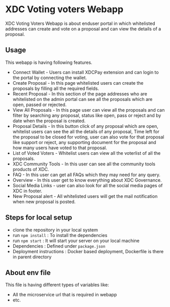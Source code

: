 # XDC Voting voters Webapp

XDC Voting Voters Webapp is about enduser portal in which whitelisted addresses can create and vote on a proposal and can view the details of a proposal.

## Usage

This webapp is having following features.

- Connect Wallet - Users can install XDCPay extension and can login to the portal by connecting the wallet.
- Create Proposal - In this page whitelisted users can create the proposals by filling all the required fields.
- Recent Proposal - In this section of the page addresses who are whitelisted on the admin portal can see all the proposals which are open, passed or rejected.
- View All Proposals - In this page user can view all the proposals and can filter by searching any proposal, status like open, pass or reject and by date when the proposal is created.
- Proposal Details - In this button click of any proposal which are open, whitelist users can see the all the details of any proposal, Time left for the proposal to be closed for voting, user can also vote for that proposal like support or reject, any supporting document for the proposal and how many users have voted to that proposal.
- List of Voted Voters - Whitelist users can view all the voterlist of all the proposals.
- XDC Community Tools - In this user can see all the community tools products of XDC.
- FAQ - In this user can get all FAQs which they may need for any query.
- Overview - In this user get to know everything about XDC Governance.
- Social Media Links - user can also look for all the social media pages of XDC in footer.
- New Proposal alert - All whitelisted users will get the mail notification when new proposal is posted.

## Steps for local setup

- clone the repository in your local system
- run `npm install` : To install the dependencies
- run `npm start` : It will start your server on your local machine
- Dependencies : Defined under `package.json`
- Deployment instructions : Docker based deployment, Dockerfile is there in parent directory

## About env file

This file is having different types of variables like:

- All the microservice url that is required in webapp
- etc.
